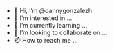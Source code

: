 - 👋 Hi, I’m @dannygonzalezh
- 👀 I’m interested in ...
- 🌱 I’m currently learning ...
- 💞️ I’m looking to collaborate on ...
- 📫 How to reach me ...

<!---
dannygonzalezh/dannygonzalezh is a ✨ special ✨ repository because its `README.md` (this file) appears on your GitHub profile.
You can click the Preview link to take a look at your changes.
--->
